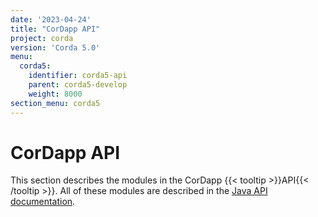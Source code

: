```yaml
---
date: '2023-04-24'
title: "CorDapp API"
project: corda
version: 'Corda 5.0'
menu:
  corda5:
    identifier: corda5-api
    parent: corda5-develop
    weight: 8000
section_menu: corda5
---
```


# CorDapp API
This section describes the modules in the CorDapp {{< tooltip >}}API{{< /tooltip >}}. All of these modules are described in the <a href="/en/api-ref/corda/5.0/index.html" target="_blank">Java API documentation</a>.
